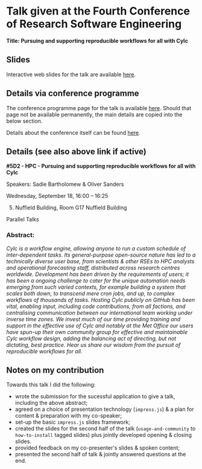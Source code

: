 # Talk given at the Fourth Conference of Research Software Engineering

**Title: Pursuing and supporting reproducible workflows for all with Cylc**


## Slides

Interactive web slides for the talk are available
[here](https://metomi.github.io/presentations/RSEConUK2019-Cylc-Talk/#/title-slide).


## Details via conference programme

The conference programme page for the talk is available
[here](https://rseconuk2019.sched.com/event/QSSI/5d2-hpc-pursuing-and-supporting-reproducible-workflows-for-all-with-cylc). Should that page not be available
permanently, the main details are copied into the below section.

Details about the conference itself can be found
[here](https://rse.ac.uk/conf2019/).


## Details (see also above link if active)

**#5D2 - HPC - Pursuing and supporting reproducible workflows for all
with Cylc**

Speakers: Sadie Bartholomew & Oliver Sanders

Wednesday, September 18, 16:00 – 16:25

5. Nuffield Building, Room G17 Nuffield Building

Parallel Talks


### Abstract:

*Cylc is a workflow engine, allowing anyone to run a custom schedule of
inter-dependent tasks. Its general-purpose open-source nature has led to a
technically diverse user base, from scientists & other RSEs to HPC analysts
and operational forecasting staff, distributed across research centres
worldwide. Development has been driven by the requirements of users; it has
been a ongoing challenge to cater for the unique automation needs emerging
from such varied contexts, for example building a system that scales both
down, to transcend mere cron jobs, and up, to complex workflows of thousands
of tasks. Hosting Cylc publicly on GitHub has been vital, enabling input,
including code contributions, from all factions, and centralising
communication between our international team working under inverse time zones.
We invest much of our time providing training and support in the effective
use of Cylc and notably at the Met Office our users have spun-up their own
community group for effective and maintainable Cylc workflow design, adding
the balancing act of directing, but not dictating, best practice. Hear us
share our wisdom from the pursuit of reproducible workflows for all.*


## Notes on my contribution

Towards this talk I did the following:

* wrote the submission for the sucessful application to give a talk, including
  the above abstract;
* agreed on a choice of presentation technology (``impress.js``) & a plan for
  content & preparation with my co-speaker;
* set-up the basic ``impress.js`` slides framework;
* created the slides for the second half of the talk (``usage-and-community``
  to ``how-to-install`` tagged slides) plus jointly developed opening & closing
  slides.
* provided feedback on my co-presenter's slides & spoken content;
* presented the second half of talk & jointly answered questions at the end.
